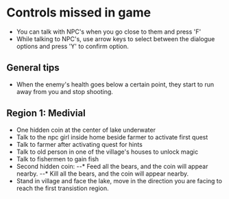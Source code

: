 # Controls missed in game
  * You can talk with NPC's when you go close to them and press 'F'
  * While talking to NPC's, use arrow keys to select between the dialogue options and press 'Y' to confirm option.
## General tips
 * When the enemy's health goes below a certain point, they start to run away from you and stop shooting.


## Region 1: Medivial
* One hidden coin at the center of lake underwater
* Talk to the npc girl inside home beside farmer to activate first quest
* Talk to farmer after activating quest for hints
* Talk to old person in one of the village's houses to unlock magic
* Talk to fishermen to gain fish
* Second hidden coin:
--* Feed all the bears, and the coin will appear nearby.
--* Kill all the bears, and the coin will appear nearby.
* Stand in village and face the lake, move in the direction you are facing to reach the first transistion region.
